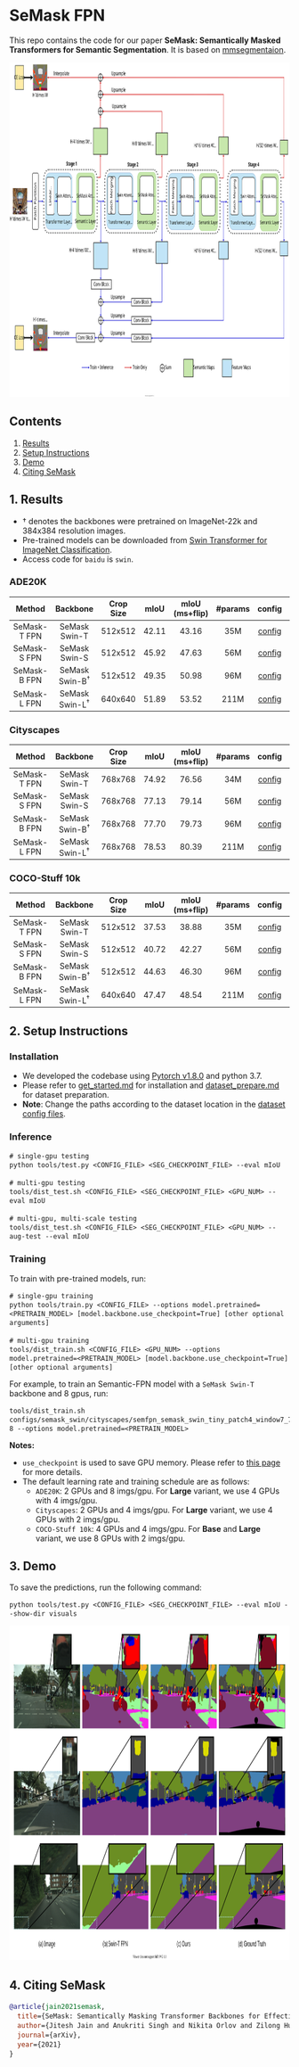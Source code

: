 # SeMask FPN


This repo contains the code for our paper **SeMask: Semantically Masked Transformers for Semantic Segmentation**. It is based on [mmsegmentaion](https://github.com/open-mmlab/mmsegmentation/tree/v0.11.0).

<img src="docs/semask_fpn.svg" alt='semask' height='600px'>

## Contents
1. [Results](#1-results)
2. [Setup Instructions](#2-setup-instructions)
3. [Demo](3-demo)
4. [Citing SeMask](#4-citing-semask)

## 1. Results

- &dagger; denotes the backbones were pretrained on ImageNet-22k and 384x384 resolution images.
- Pre-trained models can be downloaded from [Swin Transformer for ImageNet Classification](https://github.com/microsoft/Swin-Transformer).
- Access code for `baidu` is `swin`.

### ADE20K

| Method | Backbone | Crop Size | mIoU | mIoU (ms+flip) | #params | config | Checkpoint |
|   :---:| :---:    | :---:     | :---:| :---:          | :---:   | :---:  |    :---:   |
| SeMask-T FPN | SeMask Swin-T | 512x512 | 42.11  | 43.16 | 35M | [config](configs/semask_swin/ade20k/semfpn_semask_swin_tiny_patch4_window7_512x512_80k_ade20k.py) | TBD |
| SeMask-S FPN | SeMask Swin-S | 512x512 | 45.92  | 47.63 | 56M | [config](configs/semask_swin/ade20k/semfpn_semask_swin_small_patch4_window7_512x512_80k_ade20k.py) | TBD |
| SeMask-B FPN | SeMask Swin-B<sup>&dagger;</sup> | 512x512 | 49.35  | 50.98 | 96M | [config](configs/semask_swin/ade20k/semfpn_semask_swin_base_patch4_window12_512x512_80k_ade20k.py) | TBD |
| SeMask-L FPN | SeMask Swin-L<sup>&dagger;</sup> | 640x640 | 51.89  | 53.52 | 211M| [config](configs/semask_swin/ade20k/semfpn_semask_swin_large_patch4_window12_640x640_80k_ade20k.py) | TBD |


### Cityscapes

| Method | Backbone | Crop Size | mIoU | mIoU (ms+flip) | #params | config | Checkpoint |
|   :---:| :---:    | :---:     | :---:| :---:          | :---:   | :---:  |    :---:   |
| SeMask-T FPN | SeMask Swin-T | 768x768 | 74.92  | 76.56 | 34M | [config](configs/semask_swin/cityscapes/semfpn_semask_swin_tiny_patch4_window7_768x768_80k_cityscapes.py) | TBD |
| SeMask-S FPN | SeMask Swin-S | 768x768 | 77.13  | 79.14 | 56M | [config](configs/semask_swin/cityscapes/semfpn_semask_swin_small_patch4_window7_768x768_80k_cityscapes.py) | TBD |
| SeMask-B FPN | SeMask Swin-B<sup>&dagger;</sup> | 768x768 | 77.70  | 79.73 | 96M | [config](configs/semask_swin/cityscapes/semfpn_semask_swin_base_patch4_window12_768x768_80k_cityscapes.py) | TBD |
| SeMask-L FPN | SeMask Swin-L<sup>&dagger;</sup> | 768x768 | 78.53  | 80.39 | 211M| [config](configs/semask_swin/cityscapes/semfpn_semask_swin_large_patch4_window12_768x768_80k_cityscapes.py) | TBD |

### COCO-Stuff 10k

| Method | Backbone | Crop Size | mIoU | mIoU (ms+flip) | #params | config | Checkpoint |
|   :---:| :---:    | :---:     | :---:| :---:          | :---:   | :---:  |    :---:   |
| SeMask-T FPN | SeMask Swin-T | 512x512 | 37.53  | 38.88 | 35M | [config](configs/semask_swin/coco_stuff10k/semfpn_semask_swin_tiny_patch4_window7_512x512_80k_coco10k.py) | TBD |
| SeMask-S FPN | SeMask Swin-S | 512x512 | 40.72  | 42.27 | 56M | [config](configs/semask_swin/coco_stuff10k/semfpn_semask_swin_small_patch4_window7_512x512_80k_coco10k.py) | TBD |
| SeMask-B FPN | SeMask Swin-B<sup>&dagger;</sup> | 512x512 | 44.63  | 46.30 | 96M | [config](configs/semask_swin/coco_stuff10k/semfpn_semask_swin_base_patch4_window12_512x512_80k_coco10k.py) | TBD |
| SeMask-L FPN | SeMask Swin-L<sup>&dagger;</sup> | 640x640 | 47.47  | 48.54 | 211M| [config](configs/semask_swin/coco_stuff10k/semfpn_semask_swin_large_patch4_window12_640x640_80k_coco10k.py) | TBD |

## 2. Setup Instructions

### Installation

- We developed the codebase using [Pytorch v1.8.0](https://pytorch.org/get-started/locally/) and python 3.7.
- Please refer to [get_started.md](https://github.com/open-mmlab/mmsegmentation/blob/master/docs/get_started.md#installation) for installation and [dataset_prepare.md](https://github.com/open-mmlab/mmsegmentation/blob/master/docs/dataset_prepare.md#prepare-datasets) for dataset preparation.
- **Note**: Change the paths according to the dataset location in the [dataset config files](configs/_base_/datasets/semask/).

### Inference
```
# single-gpu testing
python tools/test.py <CONFIG_FILE> <SEG_CHECKPOINT_FILE> --eval mIoU

# multi-gpu testing
tools/dist_test.sh <CONFIG_FILE> <SEG_CHECKPOINT_FILE> <GPU_NUM> --eval mIoU

# multi-gpu, multi-scale testing
tools/dist_test.sh <CONFIG_FILE> <SEG_CHECKPOINT_FILE> <GPU_NUM> --aug-test --eval mIoU
```

### Training

To train with pre-trained models, run:
```
# single-gpu training
python tools/train.py <CONFIG_FILE> --options model.pretrained=<PRETRAIN_MODEL> [model.backbone.use_checkpoint=True] [other optional arguments]

# multi-gpu training
tools/dist_train.sh <CONFIG_FILE> <GPU_NUM> --options model.pretrained=<PRETRAIN_MODEL> [model.backbone.use_checkpoint=True] [other optional arguments] 
```

For example, to train an Semantic-FPN model with a `SeMask Swin-T` backbone and 8 gpus, run:
```
tools/dist_train.sh configs/semask_swin/cityscapes/semfpn_semask_swin_tiny_patch4_window7_768x768_80k_cityscapes.py 8 --options model.pretrained=<PRETRAIN_MODEL> 
```

**Notes:** 
- `use_checkpoint` is used to save GPU memory. Please refer to [this page](https://pytorch.org/docs/stable/checkpoint.html) for more details.
- The default learning rate and training schedule are as follows:
  - `ADE20K`: 2 GPUs and 8 imgs/gpu. For **Large** variant, we use 4 GPUs with 4 imgs/gpu.
  - `Cityscapes`: 2 GPUs and 4 imgs/gpu. For **Large** variant, we use 4 GPUs with 2 imgs/gpu.
  - `COCO-Stuff 10k`: 4 GPUs and 4 imgs/gpu. For **Base** and **Large** variant, we use 8 GPUs with 2 imgs/gpu.


## 3. Demo

To save the predictions, run the following command:

```
python tools/test.py <CONFIG_FILE> <SEG_CHECKPOINT_FILE> --eval mIoU --show-dir visuals
```

<img src="docs/demo.svg" alt='demo' height='600px'>

## 4. Citing SeMask

```BibTeX
@article{jain2021semask,
  title={SeMask: Semantically Masking Transformer Backbones for Effective Semantic Segmentation},
  author={Jitesh Jain and Anukriti Singh and Nikita Orlov and Zilong Huang and Jiachen Li and Steven Walton and Humphrey Shi},
  journal={arXiv},
  year={2021}
}
```
